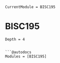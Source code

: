 ```@meta
CurrentModule = BISC195
```

# BISC195

```@contents
Depth = 4
```
```

```@autodocs
Modules = [BISC195]
```
